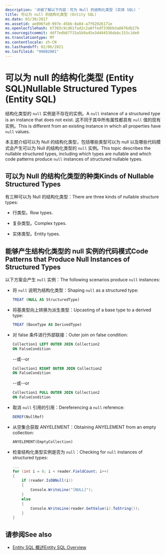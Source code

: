 ```yaml
---
description: '详细了解以下内容：可为 Null 的结构化类型 (实体 SQL) '
title: 可以为 null 的结构化类型 (Entity SQL)
ms.date: 03/30/2017
ms.assetid: ae006fa9-997e-45bb-8a04-a7f62026171e
ms.openlocfilehash: bf303c9cd61fad2c2a8ffedf338bb3a8876db27b
ms.sourcegitcommit: ddf7edb67715a5b9a45e3dd44536dabc153c1de0
ms.translationtype: MT
ms.contentlocale: zh-CN
ms.lasthandoff: 02/06/2021
ms.locfileid: "99802081"
---
```

# <a name="nullable-structured-types-entity-sql"></a><span data-ttu-id="7d00a-103">可以为 null 的结构化类型 (Entity SQL)</span><span class="sxs-lookup"><span data-stu-id="7d00a-103">Nullable Structured Types (Entity SQL)</span></span>

<span data-ttu-id="7d00a-104">结构化类型的 `null` 实例是不存在的实例。</span><span class="sxs-lookup"><span data-stu-id="7d00a-104">A `null` instance of a structured type is an instance that does not exist.</span></span> <span data-ttu-id="7d00a-105">这不同于其中所有属性都具有 `null` 值的现有实例。</span><span class="sxs-lookup"><span data-stu-id="7d00a-105">This is different from an existing instance in which all properties have `null` values.</span></span>  
  
 <span data-ttu-id="7d00a-106">本主题介绍可以为 Null 的结构化类型，包括哪些类型可以为 null 以及哪些代码模式会产生可以为 Null 的结构化类型的 `null` 实例。</span><span class="sxs-lookup"><span data-stu-id="7d00a-106">This topic describes the nullable structured types, including which types are nullable and which code patterns produce `null` instances of structured nullable types.</span></span>  
  
## <a name="kinds-of-nullable-structured-types"></a><span data-ttu-id="7d00a-107">可以为 Null 的结构化类型的种类</span><span class="sxs-lookup"><span data-stu-id="7d00a-107">Kinds of Nullable Structured Types</span></span>  

 <span data-ttu-id="7d00a-108">有三种可以为 Null 的结构化类型：</span><span class="sxs-lookup"><span data-stu-id="7d00a-108">There are three kinds of nullable structure types:</span></span>  
  
- <span data-ttu-id="7d00a-109">行类型。</span><span class="sxs-lookup"><span data-stu-id="7d00a-109">Row types.</span></span>  
  
- <span data-ttu-id="7d00a-110">复杂类型。</span><span class="sxs-lookup"><span data-stu-id="7d00a-110">Complex types.</span></span>  
  
- <span data-ttu-id="7d00a-111">实体类型。</span><span class="sxs-lookup"><span data-stu-id="7d00a-111">Entity types.</span></span>  
  
## <a name="code-patterns-that-produce-null-instances-of-structured-types"></a><span data-ttu-id="7d00a-112">能够产生结构化类型的 null 实例的代码模式</span><span class="sxs-lookup"><span data-stu-id="7d00a-112">Code Patterns that Produce Null Instances of Structured Types</span></span>  

 <span data-ttu-id="7d00a-113">以下方案会产生 `null` 实例：</span><span class="sxs-lookup"><span data-stu-id="7d00a-113">The following scenarios produce `null` instances:</span></span>  
  
- <span data-ttu-id="7d00a-114">将 `null` 说明为结构化类型：</span><span class="sxs-lookup"><span data-stu-id="7d00a-114">Shaping `null` as a structured type:</span></span>  
  
    ```sql  
    TREAT (NULL AS StructuredType)  
    ```  
  
- <span data-ttu-id="7d00a-115">将基类型向上转换为派生类型：</span><span class="sxs-lookup"><span data-stu-id="7d00a-115">Upcasting of a base type to a derived type:</span></span>  
  
    ```sql  
    TREAT (BaseType AS DerivedType)  
    ```  
  
- <span data-ttu-id="7d00a-116">对 false 条件进行外部联接：</span><span class="sxs-lookup"><span data-stu-id="7d00a-116">Outer join on false condition:</span></span>  
  
    ```sql  
    Collection1 LEFT OUTER JOIN Collection2  
    ON FalseCondition  
    ```  
  
     <span data-ttu-id="7d00a-117">--或</span><span class="sxs-lookup"><span data-stu-id="7d00a-117">--or</span></span>  
  
    ```sql  
    Collection1 RIGHT OUTER JOIN Collection2  
    ON FalseCondition  
    ```  
  
     <span data-ttu-id="7d00a-118">--或</span><span class="sxs-lookup"><span data-stu-id="7d00a-118">--or</span></span>  
  
    ```sql  
    Collection1 FULL OUTER JOIN Collection2  
    ON FalseCondition  
    ```  
  
- <span data-ttu-id="7d00a-119">取消 `null` 引用的引用：</span><span class="sxs-lookup"><span data-stu-id="7d00a-119">Dereferencing a `null` reference:</span></span>  
  
    ```sql  
    DEREF(NullRef)  
    ```  
  
- <span data-ttu-id="7d00a-120">从空集合获取 ANYELEMENT：</span><span class="sxs-lookup"><span data-stu-id="7d00a-120">Obtaining ANYELEMENT from an empty collection:</span></span>  
  
    ```sql  
    ANYELEMENT(EmptyCollection)  
    ```  
  
- <span data-ttu-id="7d00a-121">检查结构化类型实例是否为 `null`：</span><span class="sxs-lookup"><span data-stu-id="7d00a-121">Checking for `null` instances of structured types:</span></span>  
  
    ```csharp  
    ...  
    for (int i = 0; i < reader.FieldCount; i++)  
    {  
        if (reader.IsDBNull(i))  
        {  
            Console.WriteLine("[NULL]");  
        }  
        else  
        {  
            Console.WriteLine(reader.GetValue(i).ToString());  
        }  
    }  
    ```  
  
## <a name="see-also"></a><span data-ttu-id="7d00a-122">请参阅</span><span class="sxs-lookup"><span data-stu-id="7d00a-122">See also</span></span>

- [<span data-ttu-id="7d00a-123">Entity SQL 概述</span><span class="sxs-lookup"><span data-stu-id="7d00a-123">Entity SQL Overview</span></span>](entity-sql-overview.md)
